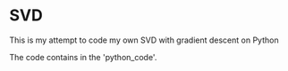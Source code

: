 # SVD
This is my attempt to code my own SVD with gradient descent on Python

The code contains in the 'python_code'.

